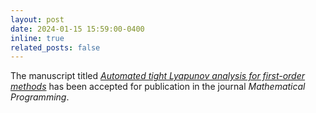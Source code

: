 ```yaml
---
layout: post
date: 2024-01-15 15:59:00-0400
inline: true
related_posts: false
---
```


The manuscript titled _[Automated tight Lyapunov analysis for first-order methods](https://doi.org/10.1007/s10107-024-02061-8)_ has been accepted for publication in the journal _Mathematical Programming_.
